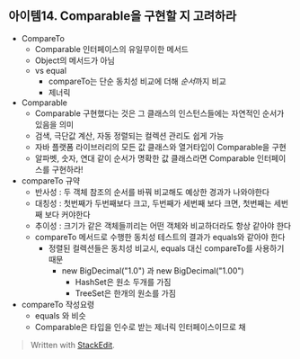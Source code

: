 
## 아이템14. Comparable을 구현할 지 고려하라
* CompareTo
	* Comparable 인터페이스의 유일무이한 메서드
	* Object의 메서드가 아님
	* vs equal
		* compareTo는 단순 동치성 비교에 더해 *순서*까지 비교
		* 제너릭
* Comparable
	* Comparable 구현했다는 것은 그 클래스의 인스턴스들에는 자연적인 순서가 있음을 의미
	* 검색, 극단값 계산, 자동 정렬되는 컬렉션 관리도 쉽게 가능
	* 자바 플랫폼 라이브러리의 모든 값 클래스와 열거타입이 Comparable을 구현
	* 알파벳, 숫자, 연대 같이 순서가 명확한 값 클래스라면 Comparable 인터페이스를 구현하라!
* compareTo 규약
	* 반사성 : 두 객체 참조의 순서를 바꿔 비교해도 예상한 경과가 나와야한다
	* 대칭성 : 첫번째가 두번째보다 크고, 두번째가 세번째 보다 크면, 첫번째는 세번째 보다 커야한다
	* 추이성 : 크기가 같은 객체들끼리는 어떤 객체와 비교하더라도 항상 같아야 한다
	* compareTo 메서드로 수행한 동치성 테스트의 결과가 equals와 같아야 한다
		* 정렬된 컬렉션들은 동치성 비교시, equals 대신 compareTo를 사용하기 때문
			* new BigDecimal("1.0") 과 new BigDecimal("1.00") 
				* HashSet은 원소 두개를 가짐
				* TreeSet은 한개의 원소를 가짐
* compareTo 작성요령
	* equals 와 비슷
	* Comparable은 타입을 인수로 받는 제너릭 인터페이스이므로 채
> Written with [StackEdit](https://stackedit.io/).
<!--stackedit_data:
eyJoaXN0b3J5IjpbLTEwMjE5ODg1OF19
-->